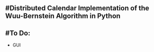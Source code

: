 #Distributed Calendar
Implementation of the Wuu-Bernstein Algorithm in Python
---

#To Do:
---
* GUI
